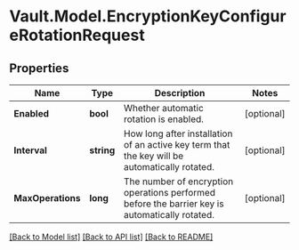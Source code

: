 # Vault.Model.EncryptionKeyConfigureRotationRequest

## Properties

Name | Type | Description | Notes
------------ | ------------- | ------------- | -------------
**Enabled** | **bool** | Whether automatic rotation is enabled. | [optional] 
**Interval** | **string** | How long after installation of an active key term that the key will be automatically rotated. | [optional] 
**MaxOperations** | **long** | The number of encryption operations performed before the barrier key is automatically rotated. | [optional] 

[[Back to Model list]](../README.md#documentation-for-models) [[Back to API list]](../README.md#documentation-for-api-endpoints) [[Back to README]](../README.md)

